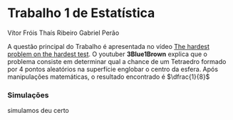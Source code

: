 # Trabalho 1 de Estatística
Vítor Fróis
Thaís Ribeiro
Gabriel Perão


A questão principal do Trabalho é apresentada no vídeo [The hardest problem on the hardest test](https://www.youtube.com/watch?v=OkmNXy7er84). O youtuber **3Blue1Brown** explica que o problema consiste em determinar qual a chance de um Tetraedro formado por 4 pontos aleatórios na superfície englobar o centro da esfera.
Após manipulações matemáticas, o resultado encontrado é $\dfrac{1}{8}$
### Simulações 
simulamos
deu certo
